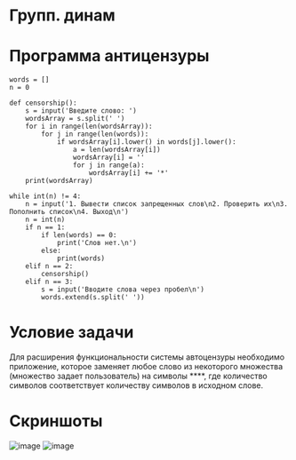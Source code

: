 # Групп. динам

# Программа антицензуры
```
words = []
n = 0

def censorship():
    s = input('Введите слово: ')
    wordsArray = s.split(' ')
    for i in range(len(wordsArray)):
        for j in range(len(words)):
            if wordsArray[i].lower() in words[j].lower():
                a = len(wordsArray[i])
                wordsArray[i] = ''
                for j in range(a):
                    wordsArray[i] += '*'
    print(wordsArray)
    
while int(n) != 4:
    n = input('1. Вывести список запрещенных слов\n2. Проверить их\n3. Пополнить список\n4. Выход\n')
    n = int(n)
    if n == 1:
        if len(words) == 0:
            print('Слов нет.\n')
        else:
            print(words)       
    elif n == 2:
        censorship()
    elif n == 3:
        s = input('Вводите слова через пробел\n')
        words.extend(s.split(' '))
```
# Условие задачи 
Для расширения функциональности системы автоцензуры необходимо
приложение, которое заменяет любое слово из некоторого множества
(множество задает пользователь) на символы ****, где количество
символов соответствует количеству символов в исходном слове.

# Скриншоты
![image](https://github.com/gepardtop/lab-1/assets/85400129/9c1e16c3-1642-4ed7-9328-838146025592)
![image](https://github.com/gepardtop/lab-1/assets/85400129/564bc4df-5052-47a8-a87e-5821442e3d6b)


